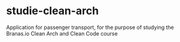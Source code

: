 # studie-clean-arch
Application for passenger transport, for the purpose of studying the Branas.io Clean Arch and Clean Code course
